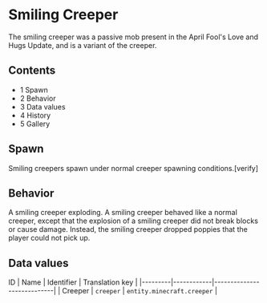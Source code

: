 # Smiling Creeper
The smiling creeper was a passive mob present in the April Fool's Love and Hugs Update, and is a variant of the creeper.

## Contents
- 1 Spawn
- 2 Behavior
- 3 Data values
- 4 History
- 5 Gallery

## Spawn
Smiling creepers spawn under normal creeper spawning conditions.[verify]

## Behavior
A smiling creeper exploding.
A smiling creeper behaved like a normal creeper, except that the explosion of a smiling creeper did not break blocks or cause damage. Instead, the smiling creeper dropped poppies that the player could not pick up.

## Data values

ID
| Name    | Identifier | Translation key            |
|---------|------------|----------------------------|
| Creeper | `creeper`  | `entity.minecraft.creeper` |


